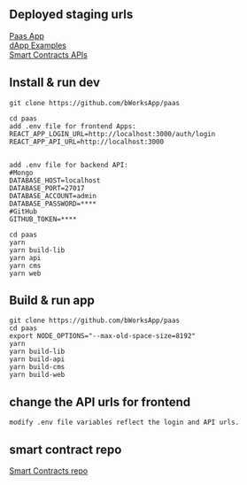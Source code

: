 ## Deployed staging urls

[Paas App](https://paas.bworks.app/)\
[dApp Examples](https://paas.bworks.app/#/examples)\
[Smart Contracts APIs](https://paas.bworks.app/api/contracts)

## Install & run dev

```
git clone https://github.com/bWorksApp/paas

cd paas
add .env file for frontend Apps:
REACT_APP_LOGIN_URL=http://localhost:3000/auth/login
REACT_APP_API_URL=http://localhost:3000


add .env file for backend API:
#Mongo
DATABASE_HOST=localhost
DATABASE_PORT=27017
DATABASE_ACCOUNT=admin
DATABASE_PASSWORD=****
#GitHub
GITHUB_TOKEN=****

cd paas
yarn
yarn build-lib
yarn api
yarn cms
yarn web
```

## Build & run app

```
git clone https://github.com/bWorksApp/paas
cd paas
export NODE_OPTIONS="--max-old-space-size=8192"
yarn
yarn build-lib
yarn build-api
yarn build-cms
yarn build-web

```

## change the API urls for frontend

```
modify .env file variables reflect the login and API urls.
```

## smart contract repo
[Smart Contracts repo](https://github.com/bWorksApp/paas-smart-contracts)
